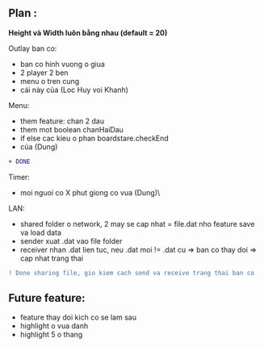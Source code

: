 ## Plan :

**Height và Width luôn bằng nhau (default = 20)**

Outlay ban co: 
* ban co hinh vuong o giua
* 2 player 2 ben
* menu o tren cung
* cái này của (Loc Huy voi Khanh) 

Menu:
* them feature: chan 2 dau
* them mot boolean chanHaiDau
* if else cac kieu o phan boardstare.checkEnd
* của (Dung)
``` diff
+ DONE
```

Timer: 
* moi nguoi co X phut giong co vua (Dung)\

LAN: 
* shared folder o network, 2 may se cap nhat = file.dat nho feature save va load data
* sender xuat .dat vao file folder
* receiver nhan .dat lien tuc, neu .dat moi != .dat cu => ban co thay doi => cap nhat trang thai
``` diff
! Done sharing file, gio kiem cach send va receive trang thai ban co
```

## Future feature:
* feature thay doi kich co se lam sau
* highlight o vua danh
* highlight 5 o thang
